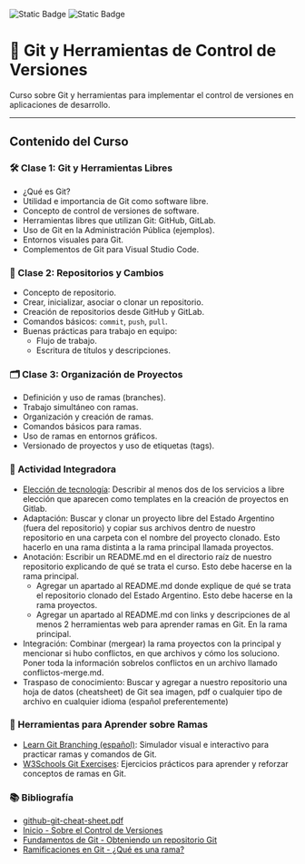 ![Static Badge](https://img.shields.io/badge/Curso%20Git-2025-brightgreen) ![Static Badge](https://img.shields.io/badge/Docente-Agustín%20Parmisano-brightgreen)
# 📝 Git y Herramientas de Control de Versiones

Curso sobre Git y herramientas para implementar el control de versiones en aplicaciones de desarrollo.

---

## Contenido del Curso

### 🛠️ Clase 1: Git y Herramientas Libres
- ¿Qué es Git?
- Utilidad e importancia de Git como software libre.
- Concepto de control de versiones de software.
- Herramientas libres que utilizan Git: GitHub, GitLab.
- Uso de Git en la Administración Pública (ejemplos).
- Entornos visuales para Git.
- Complementos de Git para Visual Studio Code.

### 🔄 Clase 2: Repositorios y Cambios
- Concepto de repositorio.
- Crear, inicializar, asociar o clonar un repositorio.
- Creación de repositorios desde GitHub y GitLab.
- Comandos básicos: `commit`, `push`, `pull`.
- Buenas prácticas para trabajo en equipo:
    - Flujo de trabajo.
    - Escritura de títulos y descripciones.

### 🗂️ Clase 3: Organización de Proyectos
- Definición y uso de ramas (branches).
- Trabajo simultáneo con ramas.
- Organización y creación de ramas.
- Comandos básicos para ramas.
- Uso de ramas en entornos gráficos.
- Versionado de proyectos y uso de etiquetas (tags).

### 🧩 Actividad Integradora
- [Elección de tecnología](recursos/eleccion-de-tecnologia.pdf): Describir al menos dos de los servicios a libre elección que aparecen como templates en la creación de proyectos en Gitlab.
- Adaptación: Buscar y clonar un proyecto libre del Estado Argentino (fuera del repositorio) y copiar sus archivos dentro de nuestro repositorio en una carpeta con el nombre del proyecto clonado. Esto hacerlo en una rama distinta a la rama principal llamada proyectos.
- Anotación: Escribir un README.md en el directorio raíz de nuestro repositorio explicando de qué se trata el curso. Esto debe hacerse en la rama principal.
    - Agregar un apartado al README.md donde explique de qué se trata el repositorio clonado del Estado Argentino. Esto debe hacerse en la rama proyectos.
    - Agregar un apartado al README.md con links y descripciones de al menos 2 herramientas web para aprender ramas en Git. En la rama principal.
- Integración: Combinar (mergear) la rama proyectos con la principal y mencionar si hubo conflictos, en que archivos y cómo los soluciono. Poner toda la información sobrelos conflictos en un archivo llamado conflictos-merge.md.
- Traspaso de conocimiento: Buscar y agregar a nuestro repositorio una hoja de datos (cheatsheet) de Git sea imagen, pdf o cualquier tipo de archivo en cualquier idioma (español preferentemente)

### 🔀 Herramientas para Aprender sobre Ramas
- [Learn Git Branching (español)](https://learngitbranching.js.org/?locale=es_AR): Simulador visual e interactivo para practicar ramas y comandos de Git.
- [W3Schools Git Exercises](https://www.w3schools.com/git/git_exercises.asp): Ejercicios prácticos para aprender y reforzar conceptos de ramas en Git.

### 📚 Bibliografía
- [github-git-cheat-sheet.pdf](bibliografia/github-git-cheat-sheet.pdf)
- [Inicio - Sobre el Control de Versiones](https://git-scm.com/book/es/v2/Inicio---Sobre-el-Control-de-Versiones-Acerca-del-Control-de-Versiones)
- [Fundamentos de Git - Obteniendo un repositorio Git](https://git-scm.com/book/es/v2/Fundamentos-de-Git-Obteniendo-un-repositorio-Git)
- [Ramificaciones en Git - ¿Qué es una rama?](https://git-scm.com/book/es/v2/Ramificaciones-en-Git-%C2%BFQu%C3%A9-es-una-rama%3F)